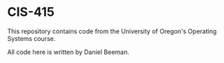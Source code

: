 # CIS-415

This repository contains code from the University of Oregon's Operating Systems course.

All code here is written by Daniel Beeman.
